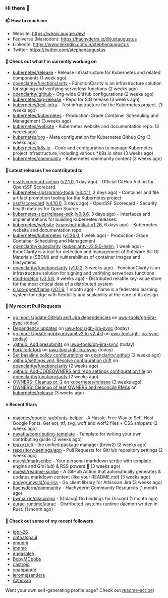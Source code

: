 ### Hi there 👋

#### 📫 How to reach me

- Website: https://whois.auggie.dev/
- Fediverse (Mastodon): https://hachyderm.io/@justaugustus
- LinkedIn: https://www.linkedin.com/in/stephenaugustus
- Twitter: https://twitter.com/stephenaugustus

#### 👷 Check out what I'm currently working on

- [kubernetes/release](https://github.com/kubernetes/release) - Release infrastructure for Kubernetes and related components (1 week ago)
- [openclarity/functionclarity](https://github.com/openclarity/functionclarity) - FunctionClarity is an infrastructure solution for signing and verifying serverless functions (2 weeks ago)
- [openclarity/.github](https://github.com/openclarity/.github) - Org-wide GitHub configurations (2 weeks ago)
- [kubernetes/sig-release](https://github.com/kubernetes/sig-release) - Repo for SIG release (3 weeks ago)
- [kubernetes/test-infra](https://github.com/kubernetes/test-infra) - Test infrastructure for the Kubernetes project. (3 weeks ago)
- [kubernetes/kubernetes](https://github.com/kubernetes/kubernetes) - Production-Grade Container Scheduling and Management (3 weeks ago)
- [kubernetes/website](https://github.com/kubernetes/website) - Kubernetes website and documentation repo:  (3 weeks ago)
- [kubernetes/org](https://github.com/kubernetes/org) - Meta configuration for Kubernetes Github Org (3 weeks ago)
- [kubernetes/k8s.io](https://github.com/kubernetes/k8s.io) - Code and configuration to manage Kubernetes project infrastructure, including various *.k8s.io sites (3 weeks ago)
- [kubernetes/community](https://github.com/kubernetes/community) - Kubernetes community content (3 weeks ago)

#### 🔭 Latest releases I've contributed to

- [ossf/scorecard-action](https://github.com/ossf/scorecard-action) ([v2.1.0](https://github.com/ossf/scorecard-action/releases/tag/v2.1.0), 1 day ago) - Official GitHub Action for OpenSSF Scorecard.
- [kubernetes-sigs/promo-tools](https://github.com/kubernetes-sigs/promo-tools) ([v3.4.11](https://github.com/kubernetes-sigs/promo-tools/releases/tag/v3.4.11), 2 days ago) - Container and file artifact promotion tooling for the Kubernetes project
- [ossf/scorecard](https://github.com/ossf/scorecard) ([v4.10.0](https://github.com/ossf/scorecard/releases/tag/v4.10.0), 3 days ago) - OpenSSF Scorecard - Security health metrics for Open Source
- [kubernetes-sigs/release-sdk](https://github.com/kubernetes-sigs/release-sdk) ([v0.9.6](https://github.com/kubernetes-sigs/release-sdk/releases/tag/v0.9.6), 3 days ago) - Interfaces and implementations for building Kubernetes releases.
- [kubernetes/website](https://github.com/kubernetes/website) ([snapshot-initial-v1.26](https://github.com/kubernetes/website/releases/tag/snapshot-initial-v1.26), 6 days ago) - Kubernetes website and documentation repo: 
- [kubernetes/kubernetes](https://github.com/kubernetes/kubernetes) ([v1.26.0](https://github.com/kubernetes/kubernetes/releases/tag/v1.26.0), 1 week ago) - Production-Grade Container Scheduling and Management
- [openclarity/kubeclarity](https://github.com/openclarity/kubeclarity) ([kubeclarity-v2.9.0-helm](https://github.com/openclarity/kubeclarity/releases/tag/kubeclarity-v2.9.0-helm), 1 week ago) - KubeClarity is a tool for detection and management of Software Bill Of Materials (SBOM) and vulnerabilities of container images and filesystems
- [openclarity/functionclarity](https://github.com/openclarity/functionclarity) ([v1.0.2](https://github.com/openclarity/functionclarity/releases/tag/v1.0.2), 3 weeks ago) - FunctionClarity is an infrastructure solution for signing and verifying serverless functions
- [etcd-io/etcd](https://github.com/etcd-io/etcd) ([v3.5.6](https://github.com/etcd-io/etcd/releases/tag/v3.5.6), 3 weeks ago) - Distributed reliable key-value store for the most critical data of a distributed system
- [cisco-open/flame](https://github.com/cisco-open/flame) ([v0.1.6](https://github.com/cisco-open/flame/releases/tag/v0.1.6), 1 month ago) - flame is a federated learning system for edge with flexibility and scalability at the core of its design.

#### 🔨 My recent Pull Requests

- [go.mod: Update GitHub and Jira dependencies](https://github.com/uwu-tools/gh-jira-sync/pull/11) on [uwu-tools/gh-jira-sync](https://github.com/uwu-tools/gh-jira-sync) (today)
- [Dependency updates](https://github.com/uwu-tools/gh-jira-sync/pull/10) on [uwu-tools/gh-jira-sync](https://github.com/uwu-tools/gh-jira-sync) (today)
- [go.mod: Update gopkg.in/yaml.v2 to v2.4.0](https://github.com/uwu-tools/gh-jira-sync/pull/9) on [uwu-tools/gh-jira-sync](https://github.com/uwu-tools/gh-jira-sync) (today)
- [.github: Add presubmits](https://github.com/uwu-tools/gh-jira-sync/pull/8) on [uwu-tools/gh-jira-sync](https://github.com/uwu-tools/gh-jira-sync) (today)
- [Fork fork fork](https://github.com/uwu-tools/gh-jira-sync/pull/1) on [uwu-tools/gh-jira-sync](https://github.com/uwu-tools/gh-jira-sync) (today)
- [Set baseline policy configurations](https://github.com/openclarity/.github/pull/1) on [openclarity/.github](https://github.com/openclarity/.github) (2 weeks ago)
- [.github/settings.yml: Resolve configuration drift](https://github.com/openclarity/functionclarity/pull/113) on [openclarity/functionclarity](https://github.com/openclarity/functionclarity) (2 weeks ago)
- [.github: Add CODEOWNERS and repo settings configuration file](https://github.com/openclarity/functionclarity/pull/112) on [openclarity/functionclarity](https://github.com/openclarity/functionclarity) (2 weeks ago)
- [OWNERS: Cleanup pt. 2](https://github.com/kubernetes/release/pull/2773) on [kubernetes/release](https://github.com/kubernetes/release) (3 weeks ago)
- [OWNERS: Cleanup of leaf OWNERS and reconcile RMAs](https://github.com/kubernetes/release/pull/2772) on [kubernetes/release](https://github.com/kubernetes/release) (3 weeks ago)

#### ⭐ Recent Stars

- [majodev/google-webfonts-helper](https://github.com/majodev/google-webfonts-helper) - A Hassle-Free Way to Self-Host Google Fonts. Get eot, ttf, svg, woff and woff2 files &#43; CSS snippets (2 weeks ago)
- [nayafia/contributing-template](https://github.com/nayafia/contributing-template) - Template for writing your own contributing guide (2 weeks ago)
- [teaxyz/cli](https://github.com/teaxyz/cli) - the unified package manager (brew2) (2 weeks ago)
- [repository-settings/app](https://github.com/repository-settings/app) - Pull Requests for GitHub repository settings (2 weeks ago)
- [muesli/markscribe](https://github.com/muesli/markscribe) - Your personal markdown scribe with template-engine and Git(Hub) &amp; RSS powers 📜 (3 weeks ago)
- [muesli/readme-scribe](https://github.com/muesli/readme-scribe) - A GitHub Action that automatically generates &amp; updates markdown content (like your README.md) (3 weeks ago)
- [andygrunwald/go-jira](https://github.com/andygrunwald/go-jira) - Go client library for Atlassian Jira (3 weeks ago)
- [hachyderm/community](https://github.com/hachyderm/community) - Hachyderm Community Resources (1 month ago)
- [bwmarrin/discordgo](https://github.com/bwmarrin/discordgo) -  (Golang) Go bindings for Discord (1 month ago)
- [aurae-runtime/aurae](https://github.com/aurae-runtime/aurae) - Distributed systems runtime daemon written in Rust. (1 month ago)

#### 👯 Check out some of my recent followers

- [igor-26](https://github.com/igor-26)
- [ohthatspaul](https://github.com/ohthatspaul)
- [xmudrii](https://github.com/xmudrii)
- [imnmo](https://github.com/imnmo)
- [engasaleh](https://github.com/engasaleh)
- [BobyMCbobs](https://github.com/BobyMCbobs)
- [castrojo](https://github.com/castrojo)
- [ypanpande](https://github.com/ypanpande)
- [jeromejsanders](https://github.com/jeromejsanders)
- [Azhovan](https://github.com/Azhovan)

Want your own self-generating profile page? Check out [readme-scribe](https://github.com/muesli/readme-scribe)!
